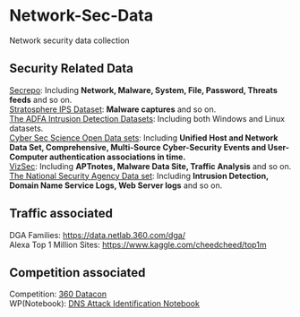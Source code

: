 # Network-Sec-Data
Network security data collection
## Security Related Data  
[Secrepo](http://www.secrepo.com/#about): Including **Network, Malware, System, File, Password, Threats feeds** and so on.   
[Stratosphere IPS Dataset](https://www.stratosphereips.org/category/dataset.html): **Malware captures** and so on.  
[The ADFA Intrusion Detection Datasets](https://www.unsw.adfa.edu.au/unsw-canberra-cyber/cybersecurity/ADFA-IDS-Datasets/): Including both Windows and Linux datasets.   
[Cyber Sec Science Open Data sets](https://csr.lanl.gov/data/): Including **Unified Host and Network Data Set, Comprehensive, Multi-Source Cyber-Security Events and User-Computer authentication associations in time.**  
[VizSec](https://vizsec.org/data/): Including **APTnotes, Malware Data Site, Traffic Analysis** and so on.  
[The National Security Agency Data set](https://westpoint.edu/centers-and-research/cyber-research-center/data-sets): Including **Intrusion Detection, Domain Name Service Logs, Web Server logs** and so on.
## Traffic associated  
DGA Families: https://data.netlab.360.com/dga/  
Alexa Top 1 Million Sites: https://www.kaggle.com/cheedcheed/top1m  
## Competition associated
Competition: [360 Datacon](http://butian.360.net/Active/dataconDetail.html#gj)  
WP(Notebook): [DNS Attack Identification Notebook](http://momomoxiaoxi.com/%E6%95%B0%E6%8D%AE%E5%88%86%E6%9E%90/2019/04/24/datacondns1/) 

